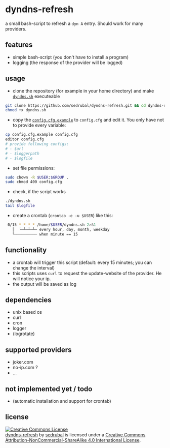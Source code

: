 dyndns-refresh
==============

a small bash-script to refresh a `dyn A` entry. Should work for many providers.

features
--------

 - simple bash-script (you don't have to install a program)
 - logging (the response of the provider will be logged)

usage
-----

 - clone the repository (for example in your home directory) and make [`dyndns.sh`](dyndns.sh) executeable

```bash
git clone https://github.com/sedrubal/dyndns-refresh.git && cd dyndns-refresh
chmod +x dyndns.sh
```

 - copy the [`config.cfg.example`](config.cfg.example) to `config.cfg` and edit it. You only have not to provide every variable:
```bash
cp config.cfg.example config.cfg
editor config.cfg
# provide following configs:
# - $url
# - $loggerpath
# - $logfile
```

 - set file permissions:

```bash
sudo chown -R $USER:$GROUP .
sudo chmod 400 config.cfg
```
 - check, if the script works

```bash
./dyndns.sh
tail $logfile
```

 - create a crontab (`crontab -e -u $USER`) like this:

```bash
 0/15 * * * * /home/$USER/dyndns.sh 2>&1
   │  └─┴─┴─┴─ every hour, day, month, weekday
   └────────── when minute == 15
```

functionality
-------------

 - a crontab will trigger this script (default: every 15 minutes; you can change the interval)
 - this scripts uses `curl` to request the update-website of the provider. He will notice your ip.
 - the output will be saved as log

dependencies
------------

 - unix based os
 - curl
 - cron
 - logger
 - (logrotate)

supported providers
-------------------

 - joker.com
 - no-ip.com ?
 - ...

not implemented yet / todo
--------------------------

 - (automatic installation and support for crontab)

license
-------

<a rel="license" href="http://creativecommons.org/licenses/by-nc-sa/4.0/"><img alt="Creative Commons License" style="border-width:0" src="https://i.creativecommons.org/l/by-nc-sa/4.0/88x31.png" /></a>
<br/>
<a href="https://github.com/sedrubal/dyndns-refresh">dyndns-refresh</a> by <a href="https://github.com/sedrubal/">sedrubal</a>
 is licensed under a <a href="http://creativecommons.org/licenses/by-nc-sa/4.0/">Creative Commons Attribution-NonCommercial-ShareAlike 4.0 International License</a>.

